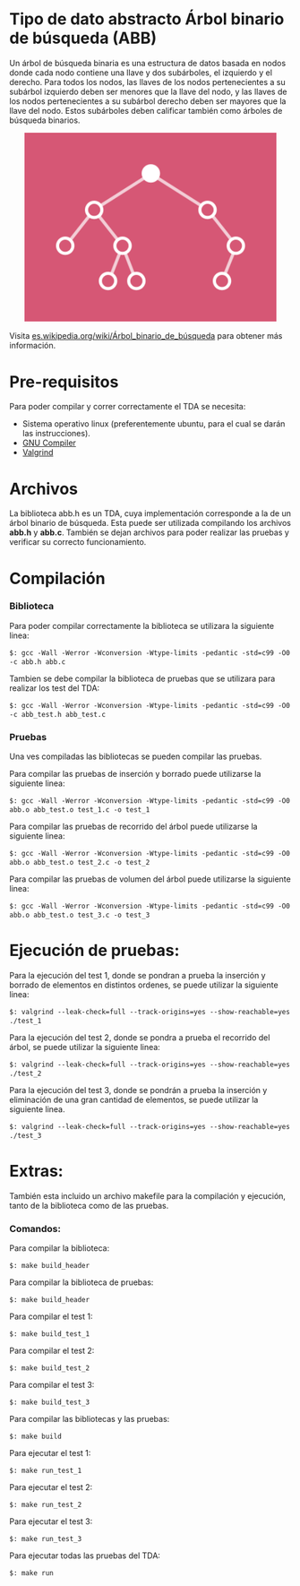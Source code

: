 # Tipo de dato abstracto Árbol binario de búsqueda (ABB)

Un árbol de búsqueda binaria es una estructura de datos basada en nodos donde cada nodo contiene una llave y dos subárboles, el izquierdo y el derecho. Para todos los nodos, las llaves de los nodos pertenecientes a su subárbol izquierdo deben ser menores que la llave del nodo, y las llaves de los nodos pertenecientes a su subárbol derecho deben ser mayores que la llave del nodo. Estos subárboles deben calificar también como árboles de búsqueda binarios.

<p align="center">
  <img width="450" src="https://github.com/P-Jonathan/sources/blob/master/img/ABBFromSorted-Array.gif">
</p>

Visita [es.wikipedia.org/wiki/Árbol_binario_de_búsqueda](https://es.wikipedia.org/wiki/%C3%81rbol_binario_de_b%C3%BAsqueda) para obtener más información.

# Pre-requisitos

Para poder compilar y correr correctamente el TDA se necesita:

- Sistema operativo linux (preferentemente ubuntu, para el cual se darán las instrucciones).
- [GNU Compiler](https://gcc.gnu.org/install/index.html)
- [Valgrind](http://www.valgrind.org/downloads/current.html)

# Archivos

La biblioteca abb.h es un TDA, cuya implementación corresponde a la de un árbol binario de búsqueda. Esta puede ser utilizada compilando los archivos **abb.h** y **abb.c**.
También se dejan archivos para poder realizar las pruebas y verificar su correcto funcionamiento.

# Compilación

### Biblioteca

Para poder compilar correctamente la biblioteca se utilizara la siguiente linea:

```
$: gcc -Wall -Werror -Wconversion -Wtype-limits -pedantic -std=c99 -O0 -c abb.h abb.c
```

Tambien se debe compilar la biblioteca de pruebas que se utilizara para realizar los test del TDA:

```
$: gcc -Wall -Werror -Wconversion -Wtype-limits -pedantic -std=c99 -O0 -c abb_test.h abb_test.c
```

### Pruebas

Una ves compiladas las bibliotecas se pueden compilar las pruebas.


Para compilar las pruebas de inserción y borrado puede utilizarse la siguiente linea:

```
$: gcc -Wall -Werror -Wconversion -Wtype-limits -pedantic -std=c99 -O0 abb.o abb_test.o test_1.c -o test_1
```

Para compilar las pruebas de recorrido del árbol puede utilizarse la siguiente linea:

```
$: gcc -Wall -Werror -Wconversion -Wtype-limits -pedantic -std=c99 -O0 abb.o abb_test.o test_2.c -o test_2
```

Para compilar las pruebas de volumen del árbol puede utilizarse la siguiente linea:

```
$: gcc -Wall -Werror -Wconversion -Wtype-limits -pedantic -std=c99 -O0 abb.o abb_test.o test_3.c -o test_3
```

# Ejecución de pruebas:

Para la ejecución del test 1, donde se pondran a prueba la inserción y borrado de elementos en distintos ordenes, se puede utilizar la siguiente linea:

```
$: valgrind --leak-check=full --track-origins=yes --show-reachable=yes ./test_1
```

Para la ejecución del test 2, donde se pondra a prueba el recorrido del árbol, se puede utilizar la siguiente linea:

```
$: valgrind --leak-check=full --track-origins=yes --show-reachable=yes ./test_2
```

Para la ejecución del test 3, donde se pondrán a prueba la inserción y eliminación de una gran cantidad de elementos, se puede utilizar la siguiente linea.

```
$: valgrind --leak-check=full --track-origins=yes --show-reachable=yes ./test_3
```

# Extras:
También esta incluido un archivo makefile para la compilación y ejecución, tanto de la biblioteca como de las pruebas.

### Comandos:

Para compilar la biblioteca:
```
$: make build_header
```

Para compilar la biblioteca de pruebas:
```
$: make build_header
```

Para compilar el test 1:
```
$: make build_test_1
```

Para compilar el test 2:
```
$: make build_test_2
```

Para compilar el test 3:
```
$: make build_test_3
```

Para compilar las bibliotecas y las pruebas:
```
$: make build
```

Para ejecutar el test 1:
```
$: make run_test_1
```

Para ejecutar el test 2:
```
$: make run_test_2
```

Para ejecutar el test 3:
```
$: make run_test_3
```

Para ejecutar todas las pruebas del TDA:
```
$: make run
```
